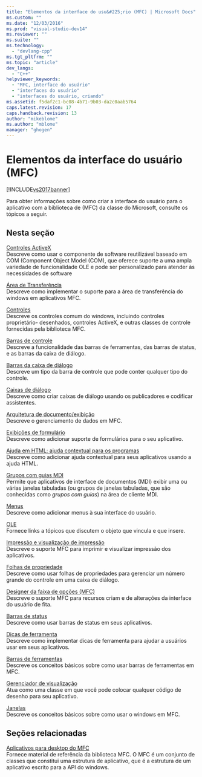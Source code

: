 ```yaml
---
title: "Elementos da interface do usu&#225;rio (MFC) | Microsoft Docs"
ms.custom: ""
ms.date: "12/03/2016"
ms.prod: "visual-studio-dev14"
ms.reviewer: ""
ms.suite: ""
ms.technology: 
  - "devlang-cpp"
ms.tgt_pltfrm: ""
ms.topic: "article"
dev_langs: 
  - "C++"
helpviewer_keywords: 
  - "MFC, interface do usuário"
  - "interfaces do usuário"
  - "interfaces do usuário, criando"
ms.assetid: f5daf2c1-bc08-4b71-9b03-da2c0aab5764
caps.latest.revision: 17
caps.handback.revision: 13
author: "mikeblome"
ms.author: "mblome"
manager: "ghogen"
---
```

# Elementos da interface do usu&#225;rio (MFC)
[!INCLUDE[vs2017banner](../assembler/inline/includes/vs2017banner.md)]

Para obter informações sobre como criar a interface do usuário para o aplicativo com a biblioteca de \(MFC\) da classe do Microsoft, consulte os tópicos a seguir.  
  
## Nesta seção  
 [Controles ActiveX](../Topic/ActiveX%20Controls.md)  
 Descreve como usar o componente de software reutilizável baseado em COM \(Component Object Model \(COM\), que oferece suporte a uma ampla variedade de funcionalidade OLE e pode ser personalizado para atender às necessidades de software  
  
 [Área de Transferência](../mfc/clipboard.md)  
 Descreve como implementar o suporte para a área de transferência do windows em aplicativos MFC.  
  
 [Controles](../mfc/controls-mfc.md)  
 Descreve os controles comum do windows, incluindo controles proprietário\- desenhados, controles ActiveX, e outras classes de controle fornecidas pela biblioteca MFC.  
  
 [Barras de controle](../Topic/Control%20Bars.md)  
 Descreve a funcionalidade das barras de ferramentas, das barras de status, e as barras da caixa de diálogo.  
  
 [Barras da caixa de diálogo](../mfc/dialog-bars.md)  
 Descreve um tipo da barra de controle que pode conter qualquer tipo do controle.  
  
 [Caixas de diálogo](../mfc/dialog-boxes.md)  
 Descreve como criar caixas de diálogo usando os publicadores e codificar assistentes.  
  
 [Arquitetura de documento\/exibição](../Topic/Document-View%20Architecture.md)  
 Descreve o gerenciamento de dados em MFC.  
  
 [Exibições de formulário](../Topic/Form%20Views%20\(MFC\).md)  
 Descreve como adicionar suporte de formulários para o seu aplicativo.  
  
 [Ajuda em HTML: ajuda contextual para os programas](../mfc/html-help-context-sensitive-help-for-your-programs.md)  
 Descreve como adicionar ajuda contextual para seus aplicativos usando a ajuda HTML.  
  
 [Grupos com guias MDI](../mfc/mdi-tabbed-groups.md)  
 Permite que aplicativos de interface de documentos \(MDI\) exibir uma ou várias janelas tabuladas \(ou grupos de janelas tabuladas, que são conhecidas como *grupos com guias*\) na área de cliente MDI.  
  
 [Menus](../mfc/menus-mfc.md)  
 Descreve como adicionar menus à sua interface do usuário.  
  
 [OLE](../mfc/ole-mfc.md)  
 Fornece links a tópicos que discutem o objeto que vincula e que insere.  
  
 [Impressão e visualização de impressão](../mfc/printing-and-print-preview.md)  
 Descreve o suporte MFC para imprimir e visualizar impressão dos aplicativos.  
  
 [Folhas de propriedade](../mfc/property-sheets-mfc.md)  
 Descreve como usar folhas de propriedades para gerenciar um número grande do controle em uma caixa de diálogo.  
  
 [Designer da faixa de opções \(MFC\)](../mfc/ribbon-designer-mfc.md)  
 Descreve o suporte MFC para recursos criam e de alterações da interface do usuário de fita.  
  
 [Barras de status](../mfc/status-bars.md)  
 Descreve como usar barras de status em seus aplicativos.  
  
 [Dicas de ferramenta](../mfc/tool-tips.md)  
 Descreve como implementar dicas de ferramenta para ajudar a usuários usar em seus aplicativos.  
  
 [Barras de ferramentas](../mfc/toolbars.md)  
 Descreve os conceitos básicos sobre como usar barras de ferramentas em MFC.  
  
 [Gerenciador de visualização](../mfc/visualization-manager.md)  
 Atua como uma classe em que você pode colocar qualquer código de desenho para seu aplicativo.  
  
 [Janelas](../mfc/windows.md)  
 Descreve os conceitos básicos sobre como usar o windows em MFC.  
  
## Seções relacionadas  
 [Aplicativos para desktop do MFC](../mfc/mfc-desktop-applications.md)  
 Fornece material de referência da biblioteca MFC.  O MFC é um conjunto de classes que constitui uma estrutura de aplicativo, que é a estrutura de um aplicativo escrito para a API do windows.